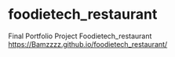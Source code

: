 # foodietech_restaurant
Final Portfolio Project
Foodietech_restaurant
https://Bamzzzz.github.io/foodietech_restaurant/
